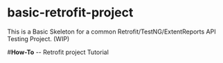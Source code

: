 # basic-retrofit-project
This is a Basic Skeleton for a common Retrofit/TestNG/ExtentReports API Testing Project. (WIP)

#__How-To__ -- Retrofit project Tutorial
